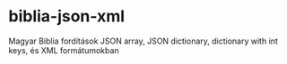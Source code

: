 # biblia-json-xml
Magyar Biblia fordítások JSON array, JSON dictionary, dictionary with int keys, és XML formátumokban

